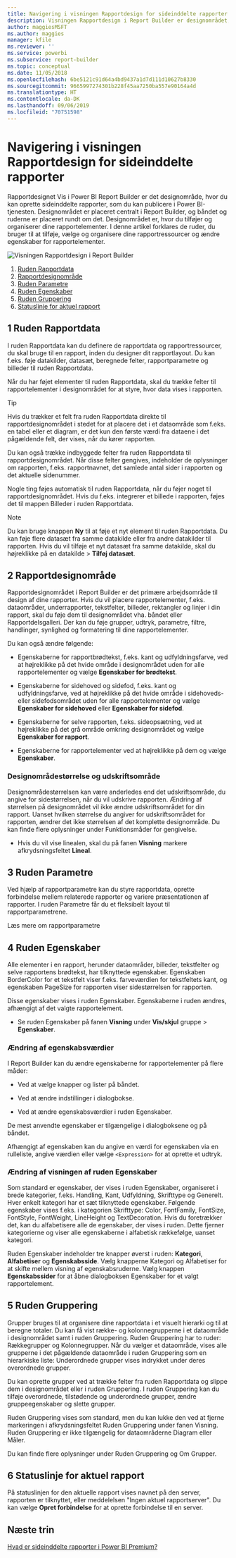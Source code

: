 ```yaml
---
title: Navigering i visningen Rapportdesign for sideinddelte rapporter
description: Visningen Rapportdesign i Report Builder er designområdet, hvor du kan oprette sideinddelte rapporter, som du kan publicere i Power BI-tjenesten.
author: maggiesMSFT
ms.author: maggies
manager: kfile
ms.reviewer: ''
ms.service: powerbi
ms.subservice: report-builder
ms.topic: conceptual
ms.date: 11/05/2018
ms.openlocfilehash: 6be5121c91d64a4bd9437a1d7d111d10627b8330
ms.sourcegitcommit: 9665997274301b228f45aa7250ba557e90164a4d
ms.translationtype: HT
ms.contentlocale: da-DK
ms.lasthandoff: 09/06/2019
ms.locfileid: "70751598"
---
```

# <a name="getting-around-in-report-design-view-for-paginated-reports"></a>Navigering i visningen Rapportdesign for sideinddelte rapporter

Rapportdesignet Vis i Power BI Report Builder er det designområde, hvor du kan oprette sideinddelte rapporter, som du kan publicere i Power BI-tjenesten. Designområdet er placeret centralt i Report Builder, og båndet og ruderne er placeret rundt om det. Designområdet er, hvor du tilføjer og organiserer dine rapportelementer. I denne artikel forklares de ruder, du bruger til at tilføje, vælge og organisere dine rapportressourcer og ændre egenskaber for rapportelementer.  

![Visningen Rapportdesign i Report Builder](media/paginated-reports-report-design-view/power-bi-paginated-report-design-view.png)

1. [Ruden Rapportdata](#1-report-data-pane) 
2. [Rapportdesignområde](#2-report-design-surface)  
3. [Ruden Parametre](#3-parameters-pane) 
4. [Ruden Egenskaber](#4-properties-pane) 
5. [Ruden Gruppering](#5-grouping-pane) 
6. [Statuslinje for aktuel rapport](#6-current-report-status-bar)  
  
## <a name="1-report-data-pane"></a>1 Ruden Rapportdata  
 I ruden Rapportdata kan du definere de rapportdata og rapportressourcer, du skal bruge til en rapport, inden du designer dit rapportlayout. Du kan f.eks. føje datakilder, datasæt, beregnede felter, rapportparametre og billeder til ruden Rapportdata.  
  
 Når du har føjet elementer til ruden Rapportdata, skal du trække felter til rapportelementer i designområdet for at styre, hvor data vises i rapporten.  
  
> [!TIP]  
>  Hvis du trækker et felt fra ruden Rapportdata direkte til rapportdesignområdet i stedet for at placere det i et dataområde som f.eks. en tabel eller et diagram, er det kun den første værdi fra dataene i det pågældende felt, der vises, når du kører rapporten.  
  
 Du kan også trække indbyggede felter fra ruden Rapportdata til rapportdesignområdet. Når disse felter gengives, indeholder de oplysninger om rapporten, f.eks. rapportnavnet, det samlede antal sider i rapporten og det aktuelle sidenummer.  
  
 Nogle ting føjes automatisk til ruden Rapportdata, når du føjer noget til rapportdesignområdet. Hvis du f.eks. integrerer et billede i rapporten, føjes det til mappen Billeder i ruden Rapportdata.  
  
> [!NOTE]  
>  Du kan bruge knappen **Ny** til at føje et nyt element til ruden Rapportdata. Du kan føje flere datasæt fra samme datakilde eller fra andre datakilder til rapporten. Hvis du vil tilføje et nyt datasæt fra samme datakilde, skal du højreklikke på en datakilde > **Tilføj datasæt**.  
  
## <a name="2-report-design-surface"></a>2 Rapportdesignområde  
 Rapportdesignområdet i Report Builder er det primære arbejdsområde til design af dine rapporter. Hvis du vil placere rapportelementer, f.eks. dataområder, underrapporter, tekstfelter, billeder, rektangler og linjer i din rapport, skal du føje dem til designområdet vha. båndet eller Rapportdelsgalleri. Der kan du føje grupper, udtryk, parametre, filtre, handlinger, synlighed og formatering til dine rapportelementer.  
  
 Du kan også ændre følgende:  
  
-   Egenskaberne for rapportbrødtekst, f.eks. kant og udfyldningsfarve, ved at højreklikke på det hvide område i designområdet uden for alle rapportelementer og vælge **Egenskaber for brødtekst**.  
  
-   Egenskaberne for sidehoved og sidefod, f.eks. kant og udfyldningsfarve, ved at højreklikke på det hvide område i sidehoveds- eller sidefodsområdet uden for alle rapportelementer og vælge **Egenskaber for sidehoved** eller **Egenskaber for sidefod**.  
  
-   Egenskaberne for selve rapporten, f.eks. sideopsætning, ved at højreklikke på det grå område omkring designområdet og vælge **Egenskaber for rapport**.  
  
-   Egenskaberne for rapportelementer ved at højreklikke på dem og vælge **Egenskaber**.  
  
### <a name="design-surface-size-and-print-area"></a>Designområdestørrelse og udskriftsområde  
Designområdestørrelsen kan være anderledes end det udskriftsområde, du angive for sidestørrelsen, når du vil udskrive rapporten. Ændring af størrelsen på designområdet vil ikke ændre udskriftsområdet for din rapport. Uanset hvilken størrelse du angiver for udskriftsområdet for rapporten, ændrer det ikke størrelsen af det komplette designområde. Du kan finde flere oplysninger under Funktionsmåder for gengivelse. 
  
- Hvis du vil vise linealen, skal du på fanen **Visning** markere afkrydsningsfeltet **Lineal**.  
  
## <a name="3-parameters-pane"></a>3 Ruden Parametre  
 Ved hjælp af rapportparametre kan du styre rapportdata, oprette forbindelse mellem relaterede rapporter og variere præsentationen af rapporter. I ruden Parametre får du et fleksibelt layout til rapportparametrene.  
  
 Læs mere om rapportparametre   
  
## <a name="4-properties-pane"></a>4 Ruden Egenskaber
 Alle elementer i en rapport, herunder dataområder, billeder, tekstfelter og selve rapportens brødtekst, har tilknyttede egenskaber. Egenskaben BorderColor for et tekstfelt viser f.eks. farveværdien for tekstfeltets kant, og egenskaben PageSize for rapporten viser sidestørrelsen for rapporten.  
  
 Disse egenskaber vises i ruden Egenskaber. Egenskaberne i ruden ændres, afhængigt af det valgte rapportelement.  
  
- Se ruden Egenskaber på fanen **Visning** under **Vis/skjul** gruppe > **Egenskaber**.  
  
### <a name="changing-property-values"></a>Ændring af egenskabsværdier  
 I Report Builder kan du ændre egenskaberne for rapportelementer på flere måder:  
  
-   Ved at vælge knapper og lister på båndet.  
  
-   Ved at ændre indstillinger i dialogbokse.  
  
-   Ved at ændre egenskabsværdier i ruden Egenskaber.  
  
 De mest anvendte egenskaber er tilgængelige i dialogboksene og på båndet.  
  
 Afhængigt af egenskaben kan du angive en værdi for egenskaben via en rulleliste, angive værdien eller vælge `<Expression>` for at oprette et udtryk.  
  
### <a name="changing-the-properties-pane-view"></a>Ændring af visningen af ruden Egenskaber  
 Som standard er egenskaber, der vises i ruden Egenskaber, organiseret i brede kategorier, f.eks. Handling, Kant, Udfyldning, Skrifttype og Generelt. Hver enkelt kategori har et sæt tilknyttede egenskaber. Følgende egenskaber vises f.eks. i kategorien Skrifttype: Color, FontFamily, FontSize, FontStyle, FontWeight, LineHeight og TextDecoration. Hvis du foretrækker det, kan du alfabetisere alle de egenskaber, der vises i ruden. Dette fjerner kategorierne og viser alle egenskaberne i alfabetisk rækkefølge, uanset kategori.  
  
 Ruden Egenskaber indeholder tre knapper øverst i ruden: **Kategori**, **Alfabetiser** og **Egenskabsside**. Vælg knapperne Kategori og Alfabetiser for at skifte mellem visning af egenskabsruderne. Vælg knappen **Egenskabssider** for at åbne dialogboksen Egenskaber for et valgt rapportelement.  
  
  
## <a name="5-grouping-pane"></a>5 Ruden Gruppering

 Grupper bruges til at organisere dine rapportdata i et visuelt hierarki og til at beregne totaler. Du kan få vist række- og kolonnegrupperne i et dataområde i designområdet samt i ruden Gruppering. Ruden Gruppering har to ruder: Rækkegrupper og Kolonnegrupper. Når du vælger et dataområde, vises alle grupperne i det pågældende dataområde i ruden Gruppering som en hierarkiske liste: Underordnede grupper vises indrykket under deres overordnede grupper.  
  
 Du kan oprette grupper ved at trække felter fra ruden Rapportdata og slippe dem i designområdet eller i ruden Gruppering. I ruden Gruppering kan du tilføje overordnede, tilstødende og underordnede grupper, ændre gruppeegenskaber og slette grupper.  
  
 Ruden Gruppering vises som standard, men du kan lukke den ved at fjerne markeringen i afkrydsningsfeltet Ruden Gruppering under fanen Visning. Ruden Gruppering er ikke tilgængelig for dataområderne Diagram eller Måler.  
  
 Du kan finde flere oplysninger under Ruden Gruppering og Om Grupper.  
  
## <a name="6-current-report-status-bar"></a>6 Statuslinje for aktuel rapport

På statuslinjen for den aktuelle rapport vises navnet på den server, rapporten er tilknyttet, eller meddelelsen "Ingen aktuel rapportserver". Du kan vælge **Opret forbindelse** for at oprette forbindelse til en server.

## <a name="next-steps"></a>Næste trin

[Hvad er sideinddelte rapporter i Power BI Premium?](paginated-reports-report-builder-power-bi.md) 

  
  
